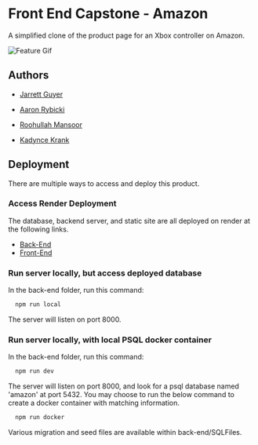 # Front End Capstone - Amazon

A simplified clone of the product page for an Xbox controller on Amazon.

![Feature Gif](./Screenshots/amazonclone.gif)

## Authors

- [Jarrett Guyer](https://github.com/TheJaguyer)

- [Aaron Rybicki](https://github.com/aaonrybicki)

- [Roohullah Mansoor](https://github.com/roymansoor)

- [Kadynce Krank](https://github.com/kadync3)

## Deployment

There are multiple ways to access and deploy this product.

### Access Render Deployment

The database, backend server, and static site are all deployed on render at the following links.

- [Back-End](https://fec-amazon-back-end.onrender.com)
- [Front-End](https://fec-amazon-front-end.onrender.com)

### Run server locally, but access deployed database

In the back-end folder, run this command:

```bash
  npm run local
```

The server will listen on port 8000.

### Run server locally, with local PSQL docker container

In the back-end folder, run this command:

```bash
  npm run dev
```

The server will listen on port 8000, and look for a psql database named 'amazon' at port 5432. You may choose to run the below command to create a docker container with matching information.

```bash
  npm run docker
```

Various migration and seed files are available within back-end/SQLFiles.

